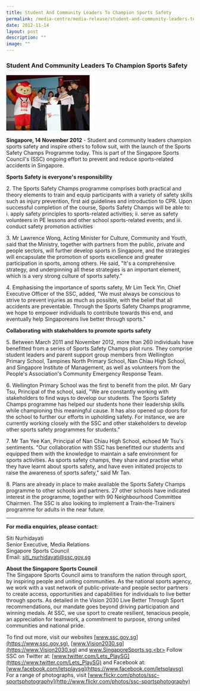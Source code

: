 ```yaml
---
title: Student And Community Leaders To Champion Sports Safety
permalink: /media-centre/media-release/student-and-community-leaders-to-champion-sports-safety/
date: 2012-11-14
layout: post
description: ""
image: ""
---
```

### **Student And Community Leaders To Champion Sports Safety**

![](/images/Media%20Centre/Media%20Release/2012/Nov/STUDENTANDCOMMUNITYLEADERSTOCHAMPIONSPORTSSAFETYMainPar0042Imagegif.gif)

**Singapore, 14 November 2012** - Student and community leaders champion sports safety and inspire others to follow suit, with the launch of the Sports Safety Champs Programme today. This is part of the Singapore Sports Council's (SSC) ongoing effort to prevent and reduce sports-related accidents in Singapore.

**Sports Safety is everyone's responsibility**

2\. The Sports Safety Champs programme comprises both practical and theory elements to train and equip participants with a variety of safety skills such as injury prevention, first aid guidelines and introduction to CPR. Upon successful completion of the course, Sports Safety Champs will be able to:
i. apply safety principles to sports-related activities;
ii. serve as safety volunteers in PE lessons and other school sports-related events; and
iii. conduct safety promotion activities

3\. Mr Lawrence Wong, Acting Minister for Culture, Community and Youth, said that the Ministry, together with partners from the public, private and people sectors, will further develop sports in Singapore, and the strategies will encapsulate the promotion of sports excellence and greater participation in sports, among others. He said, "It's a comprehensive strategy, and underpinning all these strategies is an important element, which is a very strong culture of sports safety."

4\. Emphasising the importance of sports safety, Mr Lim Teck Yin, Chief Executive Officer of the SSC, added, "We must always be conscious to strive to prevent injuries as much as possible, with the belief that all accidents are preventable. Through the Sports Safety Champs programme, we hope to empower individuals to contribute towards this end, and eventually help Singaporeans live better through sports."

**Collaborating with stakeholders to promote sports safety**

5\. Between March 2011 and November 2012, more than 260 individuals have benefitted from a series of Sports Safety Champs pilot runs. They comprise student leaders and parent support group members from Wellington Primary School, Tampines North Primary School, Nan Chiau High School, and Singapore Institute of Management, as well as volunteers from the People's Association's Community Emergency Response Team.

6\. Wellington Primary School was the first to benefit from the pilot. Mr Gary Tsu, Principal of the school, said, "We are constantly working with stakeholders to find ways to develop our students. The Sports Safety Champs programme has helped our students hone their leadership skills while championing this meaningful cause. It has also opened up doors for the school to further our efforts in upholding safety. For instance, we are currently working closely with the SSC and other stakeholders to develop other sports safety programmes for students."

7\. Mr Tan Yee Kan, Principal of Nan Chiau High School, echoed Mr Tsu's sentiments. "Our collaboration with SSC has benefitted our students and equipped them with the knowledge to maintain a safe environment for sports activities. As sports safety champs, they share and practise what they have learnt about sports safety, and have even initiated projects to raise the awareness of sports safety," said Mr Tan.

8\. Plans are already in place to make available the Sports Safety Champs programme to other schools and partners. 27 other schools have indicated interest in the programme, together with 90 Neighbourhood Committee Chairmen. The SSC is also looking to implement a Train-the-Trainers programme for adults in the near future.

---

**For media enquiries, please contact**:

Siti Nurhidayati
<br>Senior Executive, Media Relations
<br>Singapore Sports Council
<br>Email: [siti_nurhidayati@ssc.gov.sg](mailto:siti_nurhidayati@ssc.gov.sg)

**About the Singapore Sports Council**
<br>
The Singapore Sports Council aims to transform the nation through sport, by inspiring people and uniting communities. As the national sports agency, we work with a vast network of public-private-and people sector partners to create access, opportunities and capabilities for individuals to live better through sports. As detailed in the Vision 2030 Live Better Through Sport recommendations, our mandate goes beyond driving participation and winning medals. At SSC, we use sport to create resilient, tenacious people, an appreciation for teamwork, a commitment to purpose, strong united communities and national pride.

To find out more, visit our websites [www.ssc.gov.sg](https://www.ssc.gov.sg), [www.Vision2030.sg](https://www.Vision2030.sg) and www.SingaporeSports.sg.<br>
Follow SSC on Twitter at: [www.twitter.com/Lets_PlaySG](https://www.twitter.com/Lets_PlaySG) and Facebook at: [www.facebook.com/letsplaysg](https://www.facebook.com/letsplaysg)<br>
For a range of photographs, visit [www.flickr.com/photos/ssc-sportsphotography](http://www.flickr.com/photos/ssc-sportsphotography)